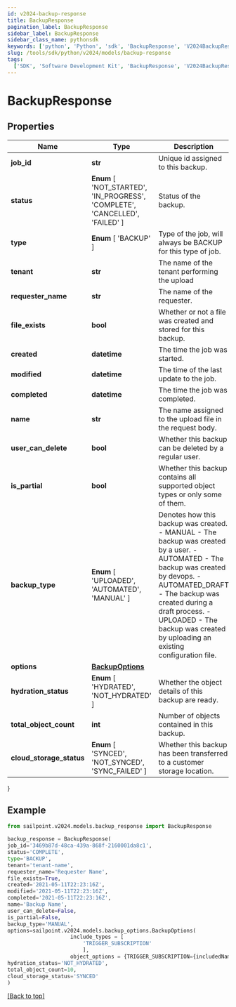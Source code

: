 ```yaml
---
id: v2024-backup-response
title: BackupResponse
pagination_label: BackupResponse
sidebar_label: BackupResponse
sidebar_class_name: pythonsdk
keywords: ['python', 'Python', 'sdk', 'BackupResponse', 'V2024BackupResponse']
slug: /tools/sdk/python/v2024/models/backup-response
tags:
  ['SDK', 'Software Development Kit', 'BackupResponse', 'V2024BackupResponse']
---
```


# BackupResponse

## Properties

| Name | Type | Description | Notes |
| --- | --- | --- | --- |
| **job_id** | **str** | Unique id assigned to this backup. | [optional] |
| **status** | **Enum** [ 'NOT_STARTED', 'IN_PROGRESS', 'COMPLETE', 'CANCELLED', 'FAILED' ] | Status of the backup. | [optional] |
| **type** | **Enum** [ 'BACKUP' ] | Type of the job, will always be BACKUP for this type of job. | [optional] |
| **tenant** | **str** | The name of the tenant performing the upload | [optional] |
| **requester_name** | **str** | The name of the requester. | [optional] |
| **file_exists** | **bool** | Whether or not a file was created and stored for this backup. | [optional] [default to True] |
| **created** | **datetime** | The time the job was started. | [optional] |
| **modified** | **datetime** | The time of the last update to the job. | [optional] |
| **completed** | **datetime** | The time the job was completed. | [optional] |
| **name** | **str** | The name assigned to the upload file in the request body. | [optional] |
| **user_can_delete** | **bool** | Whether this backup can be deleted by a regular user. | [optional] [default to True] |
| **is_partial** | **bool** | Whether this backup contains all supported object types or only some of them. | [optional] [default to False] |
| **backup_type** | **Enum** [ 'UPLOADED', 'AUTOMATED', 'MANUAL' ] | Denotes how this backup was created. - MANUAL - The backup was created by a user. - AUTOMATED - The backup was created by devops. - AUTOMATED_DRAFT - The backup was created during a draft process. - UPLOADED - The backup was created by uploading an existing configuration file. | [optional] |
| **options** | [**BackupOptions**](backup-options) |  | [optional] |
| **hydration_status** | **Enum** [ 'HYDRATED', 'NOT_HYDRATED' ] | Whether the object details of this backup are ready. | [optional] |
| **total_object_count** | **int** | Number of objects contained in this backup. | [optional] |
| **cloud_storage_status** | **Enum** [ 'SYNCED', 'NOT_SYNCED', 'SYNC_FAILED' ] | Whether this backup has been transferred to a customer storage location. | [optional] |

}

## Example

```python
from sailpoint.v2024.models.backup_response import BackupResponse

backup_response = BackupResponse(
job_id='3469b87d-48ca-439a-868f-2160001da8c1',
status='COMPLETE',
type='BACKUP',
tenant='tenant-name',
requester_name='Requester Name',
file_exists=True,
created='2021-05-11T22:23:16Z',
modified='2021-05-11T22:23:16Z',
completed='2021-05-11T22:23:16Z',
name='Backup Name',
user_can_delete=False,
is_partial=False,
backup_type='MANUAL',
options=sailpoint.v2024.models.backup_options.BackupOptions(
                    include_types = [
                        'TRIGGER_SUBSCRIPTION'
                        ],
                    object_options = {TRIGGER_SUBSCRIPTION={includedNames=[Trigger Subscription name]}}, ),
hydration_status='NOT_HYDRATED',
total_object_count=10,
cloud_storage_status='SYNCED'
)

```

[[Back to top]](#)
